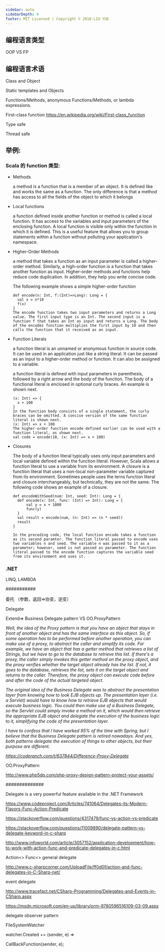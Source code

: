 ```yaml
---
sidebar: auto
sidebarDepth: 4
footer: MIT Licensed | Copyright © 2018-LIU YUE
---
```


## 编程语言类型

OOP VS FP



## 编程语言术语

Class and Object

Static templates and Objects



Functions/Methods, anonymous Functions/Methods, or lambda expressions.

First-class function https://en.wikipedia.org/wiki/First-class_function



Type safe

Thread safe



## 举例:

### Scala 的 function 类型:

+ Methods

  a method is a function that is a member of an object. It is defined like and works the same as a function. The only difference is that a method has access to all the fields of the object to which it belongs

+ Local functions

  a function defined inside another function or method is called a local function. It has access to the variables and input parameters of the enclosing function. A local function is visible only within the function in which it is defined. This is a useful feature that allows you to group statements within a function without polluting your application's namespace.

+ Higher-Order Methods

  a method that takes a function as an input parameter is called a higher-order method. Similarly, a high-order function is a function that takes another function as input. Higher-order methods and functions help reduce code duplication. In addition, they help you write concise code.

  The following example shows a simple higher-order function

  ```
  def encode(n: Int, f:(Int)=>Long): Long = {
  	val x = n*10
  	f(x)
  }
  The encode function takes two input parameters and returns a Long value. The first input type is an Int. The second input is a function f that takes an Int as input and returns a Long. The body of the encodes function multiplies the first input by 10 and then calls the function that it received as an input.
  ```

  

+ Function Literals

  a function literal is an unnamed or anonymous function in source code. It can be used in an application just like a string literal. It can be passed as an input to a higher-order method or function. It can also be assigned to a variable.

  a function literal is defined with input parameters in parenthesis, followed by a right arrow and the body of the function. The body of a functional literal is enclosed in optional curly braces. An example is shown next.

  ```
  (x: Int) => {
  	x + 100
  }
  In the function body consists of a single statement, the curly braces can be omitted. A concise version of the same function literal is shown next.
  (x: Int) => x + 100
  The higher-order function encode defined earlier can be used with a function literal, as shown next.
  val code = encode(10, (x: Int) => x + 100)
  
  ```

  

+ Closures

  The body of a function literal typically uses only input parameters and local variable defined within the function literal. However, Scala allows a function literal to use a variable from its environment. A closure is a function literal that uses a non-local non-parameter variable captured from its environment. Sometimes people uses the terns function literal and closure interchangeably, but technically, they are not the same. The following code shows an example of a closure.

  ```
  def encodeWithSeed(num: Int, seed: Int): Long = {
  	def encode(x: Int, func: (Int) => Int): Long = {
  		val y = x + 1000
  		func(y)
  	}
  	val result = encode(num, (n: Int) => (n * seed))
  	result
  }
  
  In the preceding code, the local function encode takes a function as its second paramter. The function literal passed to encode uses two variables n and seed. The variable n was passed to it as a parameter; however, seed is not passed as parameter. The function literal passed to the encode function captures the variable seed from its environment and uses it.
  ```

  

### .NET

LINQ, LAMBDA

\###########

委托 （参数，返回=>协变，逆变）

Delegate

Extend=>  Business Delegate pattern VS OO.ProxyPattern

*Well, the idea of the Proxy pattern is that you have an object that stays in front of another object and has the same interface as this object. So, if some operation has to be performed before another operation, you can make use of a proxy, to abstract the caller and simplify its code. For example, we have an object that has a getter method that retrieves a list of Strings, but we have to go to the database to retrieve this list. If there's a proxy, the caller simply invokes this getter method on the proxy object, and the proxy verifies whether the target object already has the list. If not, it goes to the database, retrieves the list, sets it on the target object and returns to the caller. Therefore, the proxy object can execute code before and after the code of the actual targeted object.* 

*The original idea of the Business Delegate was to abstract the presentation layer from knowing how to look EJB objects up. The presentation layer (i.e. a Servlet) would have to know how to retrieve EJB objects that would execute business logic. You could then make use of a Business Delegate, so the Servlet could simply invoke a method on it, which would then retrieve the appropriate EJB object and delegate the execution of the business logic to it, simplifying the code of the presentation layer.* 

*I have to confess that I have worked 95% of the time with Spring, but I believe that the Business Delegate pattern is retired nowadays. And yes, both patterns delegate the execution of things to other objects, but their purpose are different.*

*https://coderanch.com/t/637844/Difference-Proxy-Delegate*

OO.ProxyPattern

http://www.php5dp.com/php-proxy-design-pattern-protect-your-assets/

\##############

Delegate is a very powerful feature available in the .NET Framework

https://www.codeproject.com/Articles/741064/Delegates-its-Modern-Flavors-Func-Action-Predicate

https://stackoverflow.com/questions/4317479/func-vs-action-vs-predicate

https://stackoverflow.com/questions/11009890/delegate-pattern-vs-delegate-keyword-in-c-sharp

http://www.infoworld.com/article/3057152/application-development/how-to-work-with-action-func-and-predicate-delegates-in-c.html

Action<> Func<> general delegate

http://www.c-sharpcorner.com/UploadFile/ff0d0f/action-and-func-delegates-in-C-Sharp-net/

event delegate

http://www.tracefact.net/CSharp-Programming/Delegates-and-Events-in-CSharp.aspx

https://msdn.microsoft.com/en-us/library/orm-9780596516109-03-09.aspx

delegate observer pattern

 

FileSystemWatcher

watcher.Created += (sender, e) =>

CallBackFunction(sender, e);